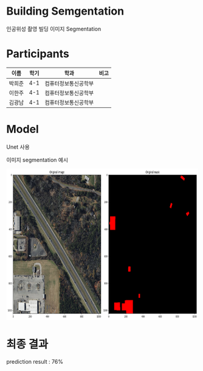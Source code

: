 # Building Semgentation 
인공위성 촬영 빌딩 이미지 Segmentation

# Participants
| 이름 | 학기 | 학과 | 비고 |
| --- | --- | --- | --- |
|  박희준    |   4-1   |  컴퓨터정보통신공학부    |      |
| 이한주     | 4-1     |  컴퓨터정보통신공학부    |      |
| 김광남  |  4-1     | 컴퓨터정보통신공학부 |      |

# Model

Unet 사용

이미지 segmentation 예시

<img width = "798" height = "397" src="pic\segmentation example.png">



# 최종 결과
prediction result : 76%